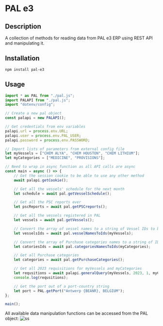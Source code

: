 # PAL e3

## Description

A collection of methods for reading data from PAL e3 ERP using REST API and manipulating it.

## Installation

`npm install pal-e3`

## Usage

```js
import * as PAL from "./pal.js";
import PALAPI from "./pal.js";
import "dotenv/config";

// Create a new pal object
const palapi = new PALAPI();

// Get credentials from env variables
palapi.url = process.env.URL;
palapi.user = process.env.PAL_USER;
palapi.password = process.env.PASSWORD;

// Import lists of parameters from external config file
let myVessels = ["CHEM ALYA", "CHEM HOUSTON", "CHEM LITHIUM"];
let myCategories = ["MEDICINE", "PROVISIONS"];

// Need to wrap in async function as all API calls are async
const main = async () => {
	// Get the session cookie to be able to use any other method
	await palapi.getCookie();

	// Get all the vessels' schedule for the next month
	let schedule = await pal.getVesselSchedule();

	// Get all the PSC reports ever
	let pscReports = await pal.getPSCreports();

	// Get all the vessels registered in PAL
	let vessels = await pal.getVessels();

	// Convert the array of vessel names to a string of Vessel IDs to be passed to other methods
	let vesselsIds = await pal.vesselNamesToIds(myVessels);

	// Convert the array of Purchase categories names to a string of IDs to be passed to other methods
	let catoriesIds = await pal.categoriesNamesToIds(myCategories);

	// Get all Purchase categories
	let categories = await pal.getPurchaseCategories();

	// Get all 2023 requisitions for myVessels and myCategories
	let requsitions = await palapi.generalQuery(myVessels, 2023, 1, myCategories);
	console.log(requsitions);

	// Get the port out of a port-country string
	let port = PAL.getPort("Antwerp {BEANR}, BELGIUM");
};

main();
```

All available data manipulation functions can be accessed from the PAL object:
![ss](https://imgur.com/pKDcXcd.png)